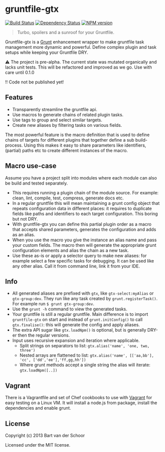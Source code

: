 # gruntfile-gtx

[![Build Status](https://secure.travis-ci.org/Bartvds/gruntfile-gtx.png?branch=master)](http://travis-ci.org/Bartvds/gruntfile-gtx) [![Dependency Status](https://gemnasium.com/Bartvds/gruntfile-gtx.png)](https://gemnasium.com/Bartvds/gruntfile-gtx) [![NPM version](https://badge.fury.io/js/gruntfile-gtx.png)](http://badge.fury.io/js/gruntfile-gtx)

> Turbo, spoilers and a sunroof for your Gruntfile.

Gruntfile-gtx is a [Grunt](http://www.gruntjs.com) enhancement wrapper to make gruntfile task management more dynamic and powerful. Define complex plugin and task setups while keeping your Gruntfile DRY.

:warning: The project is pre-alpha. The current state was mutated organically and lacks unit tests. This will be refactored and improved as we go. Use with care until 0.1.0

:bangbang: Code not be published yet!

## Features

* Transparently streamline the gruntfile api.
* Use macros to generate chains of related plugin tasks.
* Use tags to group and select similar targets.
* Create new aliases by filtering tasks on various fields.

The most powerful feature is the macro definition that is used to define chains of targets for different plugins that together define a sub build-process. Using this makes it easy to share parameters like identifiers, (partial) paths etc to create different instances of the macro. 

## Macro use-case

Assume you have a project split into modules where each module can also be build and tested separately. 

* This requires running a plugin chain of the module source. For example: clean, lint, compile, test, compress, generate docs etc.
* In a regular gruntfile this will mean maintaining a grunt config object that repeats configuration data in different places: it requires to duplicate fields like paths and identifiers to each target configuration. This boring but not DRY.
* With gruntfile-gtx you can define this partial plugin order as a macro that accepts shared parameters, generates the configuration and adds as an alias.
* When you use the macro you give the instance an alias name and pass your custom fields. The macro then will generate the appropriate grunt configuration elements and alias the chain as a new task.
* Use these as-is or apply a selector query to make new aliases: for example select a few specific tasks for debugging. It can be used like any other alias. Call it from command line, link it from your IDE.

## Info

* All generated aliases are prefixed with `gtx`, like `gtx-select:myAlias` or `gtx-group:dev`. They run like any task created by `grunt.registerTask()`. For example run `$ grunt gtx-group:dev`.
* Use the `grunt -h` command to view the generated tasks.
* Your gruntfile is still a regular gruntfile. Main difference is to import `gruntfile-gtx` on start and instead of `grunt.initConfig()` to call `gtx.finalise()`: this will generate the config and apply aliases. 
* The extra API sugar like `gtx.loadNpm()` is optional, but is generally DRY-er then the regular versions.
* Input uses recursive expansion and iteration where applicable.
	* Split strings on separators to list: `gtx.alias('name', 'one, two, three')`
	* Nested arrays are flattened to list: `gtx.alias('name', [['aa,bb'], 'cc', ['dd','ee'],'ff,gg,hh'])`  
	* Where grunt methods accept a single string the alias will iterate: `gtx.loadNpm([..])`

## Vagrant

There is a Vagrantfile and set of Chef cookbooks to use with [Vagrant](http://www.vagrantup.com) for easy testing on a Linux VM. It will install a node.js from package, install the dependencies and enable grunt.

## License

Copyright (c) 2013 Bart van der Schoor

Licensed under the MIT license.